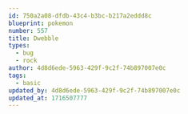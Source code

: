 ```yaml
---
id: 750a2a08-dfdb-43c4-b3bc-b217a2eddd8c
blueprint: pokemon
number: 557
title: Dwebble
types:
  - bug
  - rock
author: 4d8d6ede-5963-429f-9c2f-74b897007e0c
tags:
  - basic
updated_by: 4d8d6ede-5963-429f-9c2f-74b897007e0c
updated_at: 1716507777
---
```

